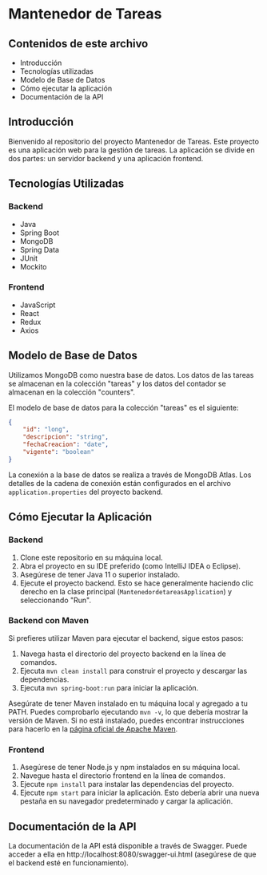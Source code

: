 # Mantenedor de Tareas

## Contenidos de este archivo

* Introducción
* Tecnologías utilizadas
* Modelo de Base de Datos
* Cómo ejecutar la aplicación
* Documentación de la API

## Introducción

Bienvenido al repositorio del proyecto Mantenedor de Tareas. Este proyecto es una aplicación web para la gestión de tareas. La aplicación se divide en dos partes: un servidor backend y una aplicación frontend.

## Tecnologías Utilizadas

### Backend
* Java
* Spring Boot
* MongoDB
* Spring Data
* JUnit
* Mockito

### Frontend
* JavaScript
* React
* Redux
* Axios

## Modelo de Base de Datos

Utilizamos MongoDB como nuestra base de datos. Los datos de las tareas se almacenan en la colección "tareas" y los datos del contador se almacenan en la colección "counters".

El modelo de base de datos para la colección "tareas" es el siguiente:

```json
{
    "id": "long",
    "descripcion": "string",
    "fechaCreacion": "date",
    "vigente": "boolean"
}
```
La conexión a la base de datos se realiza a través de MongoDB Atlas. Los detalles de la cadena de conexión están configurados en el archivo `application.properties` del proyecto backend.

## Cómo Ejecutar la Aplicación

### Backend

1. Clone este repositorio en su máquina local.
2. Abra el proyecto en su IDE preferido (como IntelliJ IDEA o Eclipse).
3. Asegúrese de tener Java 11 o superior instalado.
4. Ejecute el proyecto backend. Esto se hace generalmente haciendo clic derecho en la clase principal (`MantenedordetareasApplication`) y seleccionando "Run".

### Backend con Maven

Si prefieres utilizar Maven para ejecutar el backend, sigue estos pasos:

1. Navega hasta el directorio del proyecto backend en la línea de comandos.
2. Ejecuta `mvn clean install` para construir el proyecto y descargar las dependencias.
3. Ejecuta `mvn spring-boot:run` para iniciar la aplicación.

Asegúrate de tener Maven instalado en tu máquina local y agregado a tu PATH. Puedes comprobarlo ejecutando `mvn -v`, lo que debería mostrar la versión de Maven. Si no está instalado, puedes encontrar instrucciones para hacerlo en la [página oficial de Apache Maven](https://maven.apache.org/install.html).

### Frontend

1. Asegúrese de tener Node.js y npm instalados en su máquina local.
2. Navegue hasta el directorio frontend en la línea de comandos.
3. Ejecute `npm install` para instalar las dependencias del proyecto.
4. Ejecute `npm start` para iniciar la aplicación. Esto debería abrir una nueva pestaña en su navegador predeterminado y cargar la aplicación.

## Documentación de la API

La documentación de la API está disponible a través de Swagger. Puede acceder a ella en http://localhost:8080/swagger-ui.html (asegúrese de que el backend esté en funcionamiento).


